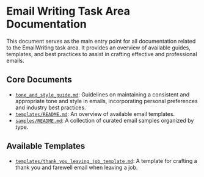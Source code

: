 # Email Writing Task Area Documentation

This document serves as the main entry point for all documentation related to the EmailWriting task area. It provides an overview of available guides, templates, and best practices to assist in crafting effective and professional emails.

## Core Documents
*   [`tone_and_style_guide.md`](./tone_and_style_guide.md): Guidelines on maintaining a consistent and appropriate tone and style in emails, incorporating personal preferences and industry best practices.
*   [`templates/README.md`](./templates/README.md): An overview of available email templates.
*   [`samples/README.md`](./samples/README.md): A collection of curated email samples organized by type.

## Available Templates
*   [`templates/thank_you_leaving_job_template.md`](./templates/thank_you_leaving_job_template.md): A template for crafting a thank you and farewell email when leaving a job.
